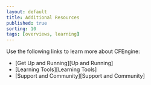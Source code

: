 ```yaml
---
layout: default
title: Additional Resources 
published: true
sorting: 10
tags: [overviews, learning]
---
```


Use the following links to learn more about CFEngine:

* [Get Up and Running][Up and Running]
* [Learning Tools][Learning Tools]
* [Support and Community][Support and Community]

